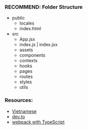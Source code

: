 ### RECOMMEND: Folder Structure
- public
    - locales
    - index.html
- src
    - App.jsx
    - index.js | index.jsx
    - assets
    - components
    - contexts
    - hooks
    - pages
    - routes
    - styles
    - utils


### Resources:
- [Vietnamese](https://fullstack.edu.vn/blog/phan-1-tao-du-an-reactjs-voi-webpack-va-babel.html)
- [dev.to](https://dev.to/deepanjangh/react-setup-with-webpack-for-beginners-2a8k)
- [webpack with TypeScript](https://github.com/Goran7777/React_starter_ts)